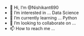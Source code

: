 - 👋 Hi, I’m @Nishikant690
- 👀 I’m interested in ... Data Science
- 🌱 I’m currently learning ... Python
- 💞️ I’m looking to collaborate on ...
- 📫 How to reach me ...

<!---
Nishikant690/Nishikant690 is a ✨ special ✨ repository because its `README.md` (this file) appears on your GitHub profile.
You can click the Preview link to take a look at your changes.
--->
